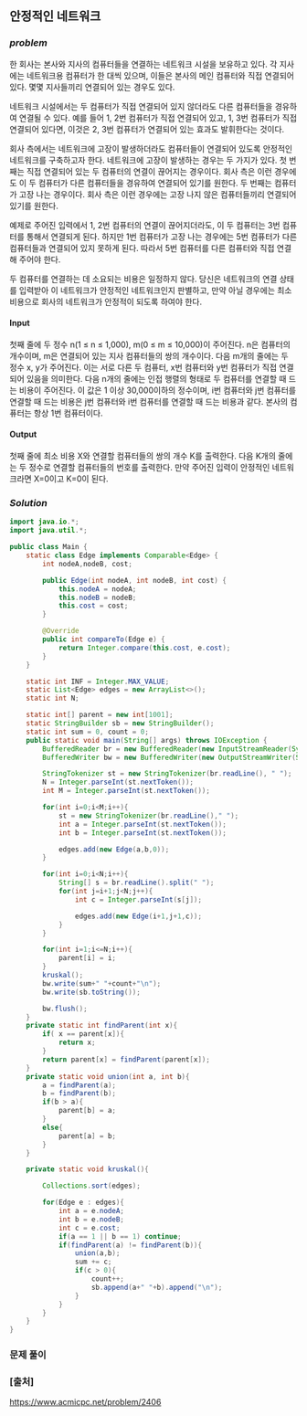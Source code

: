 ## **안정적인 네트워크**


### ***problem***
한 회사는 본사와 지사의 컴퓨터들을 연결하는 네트워크 시설을 보유하고 있다. 각 지사에는 네트워크용 컴퓨터가 한 대씩 있으며, 이들은 본사의 메인 컴퓨터와 직접 연결되어 있다. 몇몇 지사들끼리 연결되어 있는 경우도 있다.

네트워크 시설에서는 두 컴퓨터가 직접 연결되어 있지 않더라도 다른 컴퓨터들을 경유하여 연결될 수 있다. 예를 들어 1, 2번 컴퓨터가 직접 연결되어 있고, 1, 3번 컴퓨터가 직접 연결되어 있다면, 이것은 2, 3번 컴퓨터가 연결되어 있는 효과도 발휘한다는 것이다.

회사 측에서는 네트워크에 고장이 발생하더라도 컴퓨터들이 연결되어 있도록 안정적인 네트워크를 구축하고자 한다. 네트워크에 고장이 발생하는 경우는 두 가지가 있다. 첫 번째는 직접 연결되어 있는 두 컴퓨터의 연결이 끊어지는 경우이다. 회사 측은 이런 경우에도 이 두 컴퓨터가 다른 컴퓨터들을 경유하여 연결되어 있기를 원한다. 두 번째는 컴퓨터가 고장 나는 경우이다. 회사 측은 이런 경우에는 고장 나지 않은 컴퓨터들끼리 연결되어 있기를 원한다.

예제로 주어진 입력에서 1, 2번 컴퓨터의 연결이 끊어지더라도, 이 두 컴퓨터는 3번 컴퓨터를 통해서 연결되게 된다. 하지만 1번 컴퓨터가 고장 나는 경우에는 5번 컴퓨터가 다른 컴퓨터들과 연결되어 있지 못하게 된다. 따라서 5번 컴퓨터를 다른 컴퓨터와 직접 연결해 주어야 한다.

두 컴퓨터를 연결하는 데 소요되는 비용은 일정하지 않다. 당신은 네트워크의 연결 상태를 입력받아 이 네트워크가 안정적인 네트워크인지 판별하고, 만약 아닐 경우에는 최소 비용으로 회사의 네트워크가 안정적이 되도록 하여야 한다.

#### **Input**
첫째 줄에 두 정수 n(1 ≤ n ≤ 1,000), m(0 ≤ m ≤ 10,000)이 주어진다. n은 컴퓨터의 개수이며, m은 연결되어 있는 지사 컴퓨터들의 쌍의 개수이다. 다음 m개의 줄에는 두 정수 x, y가 주어진다. 이는 서로 다른 두 컴퓨터, x번 컴퓨터와 y번 컴퓨터가 직접 연결되어 있음을 의미한다. 다음 n개의 줄에는 인접 행렬의 형태로 두 컴퓨터를 연결할 때 드는 비용이 주어진다. 이 값은 1 이상 30,000이하의 정수이며, i번 컴퓨터와 j번 컴퓨터를 연결할 때 드는 비용은 j번 컴퓨터와 i번 컴퓨터를 연결할 때 드는 비용과 같다. 본사의 컴퓨터는 항상 1번 컴퓨터이다.

#### **Output**
첫째 줄에 최소 비용 X와 연결할 컴퓨터들의 쌍의 개수 K를 출력한다. 다음 K개의 줄에는 두 정수로 연결할 컴퓨터들의 번호를 출력한다. 만약 주어진 입력이 안정적인 네트워크라면 X=0이고 K=0이 된다.

### ***Solution***
``` java
import java.io.*;
import java.util.*;

public class Main {
    static class Edge implements Comparable<Edge> {
        int nodeA,nodeB, cost;

        public Edge(int nodeA, int nodeB, int cost) {
            this.nodeA = nodeA;
            this.nodeB = nodeB;
            this.cost = cost;
        }

        @Override
        public int compareTo(Edge e) {
            return Integer.compare(this.cost, e.cost);
        }
    }

    static int INF = Integer.MAX_VALUE;
    static List<Edge> edges = new ArrayList<>();
    static int N;

    static int[] parent = new int[1001];
    static StringBuilder sb = new StringBuilder();
    static int sum = 0, count = 0;
    public static void main(String[] args) throws IOException {
        BufferedReader br = new BufferedReader(new InputStreamReader(System.in));
        BufferedWriter bw = new BufferedWriter(new OutputStreamWriter(System.out));

        StringTokenizer st = new StringTokenizer(br.readLine(), " ");
        N = Integer.parseInt(st.nextToken());
        int M = Integer.parseInt(st.nextToken());

        for(int i=0;i<M;i++){
            st = new StringTokenizer(br.readLine()," ");
            int a = Integer.parseInt(st.nextToken());
            int b = Integer.parseInt(st.nextToken());

            edges.add(new Edge(a,b,0));
        }

        for(int i=0;i<N;i++){
            String[] s = br.readLine().split(" ");
            for(int j=i+1;j<N;j++){
                int c = Integer.parseInt(s[j]);

                edges.add(new Edge(i+1,j+1,c));
            }
        }

        for(int i=1;i<=N;i++){
            parent[i] = i;
        }
        kruskal();
        bw.write(sum+" "+count+"\n");
        bw.write(sb.toString());

        bw.flush();
    }
    private static int findParent(int x){
        if( x == parent[x]){
            return x;
        }
        return parent[x] = findParent(parent[x]);
    }
    private static void union(int a, int b){
        a = findParent(a);
        b = findParent(b);
        if(b > a){
            parent[b] = a;
        }
        else{
            parent[a] = b;
        }
    }

    private static void kruskal(){

        Collections.sort(edges);

        for(Edge e : edges){
            int a = e.nodeA;
            int b = e.nodeB;
            int c = e.cost;
            if(a == 1 || b == 1) continue;
            if(findParent(a) != findParent(b)){
                union(a,b);
                sum += c;
                if(c > 0){
                    count++;
                    sb.append(a+" "+b).append("\n");
                }
            }
        }
    }
}
```
### **문제 풀이**


### **[출처]**
https://www.acmicpc.net/problem/2406